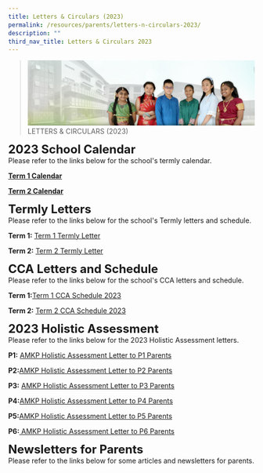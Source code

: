 ```yaml
---
title: Letters & Circulars (2023)
permalink: /resources/parents/letters-n-circulars-2023/
description: ""
third_nav_title: Letters & Circulars 2023
---
```

>![](/images/About%20Us/banner2-with%20bg.jpg)
>LETTERS & CIRCULARS (2023)

**<font size=5>2023 School Calendar</font>**<br>
Please refer to the links below for the school's termly calendar.

**[Term 1 Calendar](https://docs.google.com/spreadsheets/d/1UBePeZtFSetAWP451jafiyA2tUTYAqeH/edit?usp=share_link&ouid=107219167406396481602&rtpof=true&sd=true)**

**[Term 2 Calendar](https://docs.google.com/spreadsheets/d/13WURUNwSbF6Um3czs-2EVX5I_YgKfiWj/edit?usp=share_link&ouid=107219167406396481602&rtpof=true&sd=true)**

**<font size=5>Termly Letters</font>**<br>
Please refer to the links below for the school's Termly letters and schedule.

**Term 1:** [Term 1 Termly Letter](/files/Resources/AMKP_SCH-22_002%20%20AMKP%20Term%201%20Letter.pdf)

**Term 2:** [Term 2 Termly Letter](/files/Resources/AMKP_SCH-22_042%20%20AMKP%20Term%202%20Letter.pdf)
<br>

**<font size=5>CCA Letters and Schedule</font>**<br>
Please refer to the links below for the school's CCA letters and schedule.

**Term 1:**[Term 1 CCA Schedule 2023](/files/Resources/Term1_CCA_Schedule_2023.pdf.pdf)

**Term 2:** [Term 2 CCA Schedule 2023](/files/Resources/Term2_CCA_Schedule_2023.pdf)
<br>

**<font size=5>2023 Holistic Assessment</font>** <br>
Please refer to the links below for the 2023 Holistic Assessment letters.

**P1:** [AMKP Holistic Assessment Letter to P1 Parents](/files/Resources/Holistic_Assessment_Letters/P1_Holistic_Assessment_Letter_Parents.pdf)

**P2:**[AMKP Holistic Assessment Letter to P2 Parents](/files/Resources/Holistic_Assessment_Letters/P2_Holistic_Assessment_Letter_Parents.pdf)

**P3:** [AMKP Holistic Assessment Letter to P3 Parents](/files/Resources/Holistic_Assessment_Letters/P3_Holistic_Assessment_Letter_Parents.pdf)

**P4:**[AMKP Holistic Assessment Letter to P4 Parents](/files/Resources/Holistic_Assessment_Letters/P4_Holistic_Assessment_Letter_Parents.pdf)

**P5:**[AMKP Holistic Assessment Letter to P5 Parents](/files/Resources/Holistic_Assessment_Letters/P5_Holistic_Assessment_Letter_Parents.pdf)

**P6:**[ AMKP Holistic Assessment Letter to P6 Parents](/files/Resources/Holistic_Assessment_Letters/P6_Holistic_Assessment_Letter_Parents.pdf)

**<font size=5>Newsletters for Parents</font>** <br>
Please refer to the links below for some articles and newsletters for parents.
